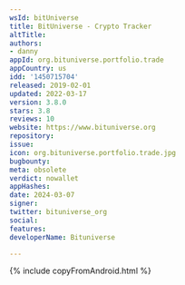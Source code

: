 ```yaml
---
wsId: bitUniverse
title: BitUniverse - Crypto Tracker
altTitle: 
authors:
- danny
appId: org.bituniverse.portfolio.trade
appCountry: us
idd: '1450715704'
released: 2019-02-01
updated: 2022-03-17
version: 3.8.0
stars: 3.8
reviews: 10
website: https://www.bituniverse.org
repository: 
issue: 
icon: org.bituniverse.portfolio.trade.jpg
bugbounty: 
meta: obsolete
verdict: nowallet
appHashes: 
date: 2024-03-07
signer: 
twitter: bituniverse_org
social: 
features: 
developerName: Bituniverse

---
```


{% include copyFromAndroid.html %}
